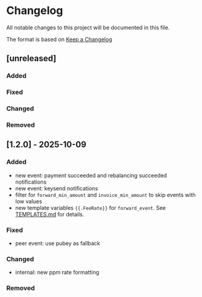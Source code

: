 # Changelog
All notable changes to this project will be documented in this file.

The format is based on [Keep a Changelog](https://keepachangelog.com/en/1.0.0/)

## [unreleased]
### Added

### Fixed

### Changed

### Removed

## [1.2.0] - 2025-10-09

### Added
- new event: payment succeeded and rebalancing succeeded notifications
- new event: keysend notifications
- filter for `forward_min_amount` and `invoice_min_amount` to skip events with
low values
- new template variables `{{.FeeRate}}` for `forward_event`. See
[TEMPLATES.md](TEMPLATES.md) for details.

### Fixed

- peer event: use pubey as fallback

### Changed

- internal: new ppm rate formatting

### Removed